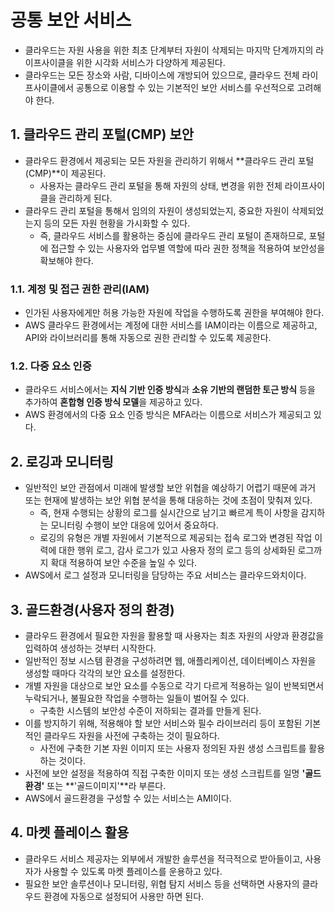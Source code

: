 # 공통 보안 서비스
- 클라우드는 자원 사용을 위한 최초 단계부터  자원이 삭제되는 마지막 단계까지의 라이프사이클을 위한 시각화 서비스가 다양하게 제공된다.
- 클라우드는 모든 장소와 사람, 디바이스에 개방되어 있으므로, 클라우드 전체 라이프사이클에서 공통으로 이용할 수 있는 기본적인 보안 서비스를 우선적으로 고려해야 한다.

## 1. 클라우드 관리 포털(CMP) 보안
- 클라우드 환경에서 제공되는 모든 자원을 관리하기 위해서 **클라우드 관리 포털(CMP)**이 제공된다.
  - 사용자는 클라우드 관리 포털을 통해 자원의 상태, 변경을 위한 전체 라이프사이클을 관리하게 된다.
- 클라우드 관리 포털을 통해서 임의의 자원이 생성되었는지, 중요한 자원이 삭제되었는지 등의 모든 자원 현황을 가시화할 수 있다.
  - 즉, 클라우드 서비스를 활용하는 중심에 클라우드 관리 포털이 존재하므로, 포털에 접근할 수 있는 사용자와 업무별 역할에 따라 권한 정책을 적용하여 보안성을 확보해야 한다.

### 1.1. 계정 및 접근 권한 관리(IAM)
- 인가된 사용자에게만 허용 가능한 자원에 작업을 수행하도록 권한을 부여해야 한다.
- AWS 클라우드 환경에서는 계정에 대한 서비스를 IAM이라는 이름으로 제공하고, API와 라이브러리를 통해 자동으로 권한 관리할 수 있도록 제공한다.

### 1.2. 다중 요소 인증
- 클라우드 서비스에서는 **지식 기반 인증 방식**과 **소유 기반의 랜덤한 토근 방식** 등을 추가하여 **혼합형 인증 방식 모델**을 제공하고 있다.
- AWS 환경에서의 다중 요소 인증 방식은 MFA라는 이름으로 서비스가 제공되고 있다.

## 2. 로깅과 모니터링
- 일반적인 보안 관점에서 미래에 발생할 보안 위협을 예상하기 어렵기 때문에 과거 또는 현재에 발생하는 보안 위협 분석을 통해 대응하는 것에 초점이 맞춰져 있다.
  - 즉, 현재 수행되는 상황의 로그를 실시간으로 남기고 빠르게 특이 사항을 감지하는 모니터링 수행이 보안 대응에 있어서 중요하다.
  - 로깅의 유형은 개별 자원에서 기본적으로 제공되는 접속 로그와 변경된 작업 이력에 대한 행위 로그, 감사 로그가 있고 사용자 정의 로그 등의 상세화된 로그까지 확대 적용하여 보안 수준을 높일 수 있다.
- AWS에서 로그 설정과 모니터링을 담당하는 주요 서비스는 클라우드와치이다.

## 3. 골드환경(사용자 정의 환경)
- 클라우드 환경에서 필요한 자원을 활용할 때 사용자는 최초 자원의 사양과 환경값을 입력하여 생성하는 것부터 시작한다.
- 일반적인 정보 시스템 환경을 구성하려면 웹, 애플리케이션, 데이터베이스 자원을 생성할 때마다 각각의 보안 요소를 설정한다.
- 개별 자원을 대상으로 보안 요소를 수동으로 각기 다르게 적용하는 일이 반복되면서 누락되거나, 불필요한 작업을 수행하는 일들이 벌어질 수 있다.
  - 구축한 시스템의 보안성 수준이 저하되는 결과를 만들게 된다.
- 이를 방지하기 위해, 적용해야 할 보안 서비스와 필수 라이브러리 등이 포함된 기본적인 클라우드 자원을 사전에 구축하는 것이 필요하다.
  - 사전에 구축한 기본 자원 이미지 또는 사용자 정의된 자원 생성 스크립트를 활용하는 것이다.
- 사전에 보안 설정을 적용하여 직접 구축한 이미지 또는 생성 스크립트를 일명 **'골드환경'** 또는 **'골드이미지'**라 부른다.
- AWS에서 골드환경을 구성할 수 있는 서비스는 AMI이다.

## 4. 마켓 플레이스 활용
- 클라우드 서비스 제공자는 외부에서 개발한 솔루션을 적극적으로 받아들이고, 사용자가 사용할 수 있도록 마켓 플레이스를 운용하고 있다.
- 필요한 보안 솔루션이나 모니터링, 위협 탐지 서비스 등을 선택하면 사용자의 클라우드 환경에 자동으로 설정되어 사용만 하면 된다.